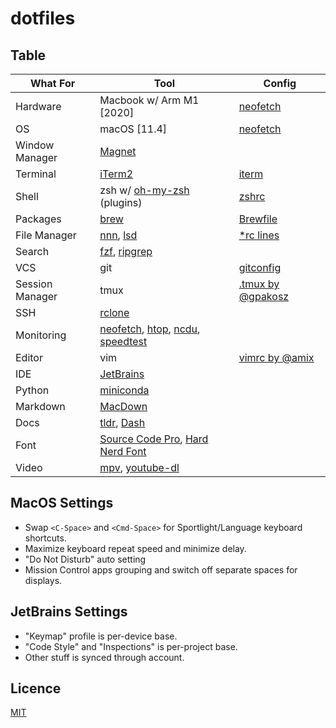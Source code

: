 # dotfiles

## Table


| What For | Tool | Config |
| -------- | ---- | ------ |
| Hardware | Macbook w/ Arm M1 [2020] | [neofetch](neofetch) |
| OS | macOS [11.4] | [neofetch](neofetch) |
| Window Manager | [Magnet](https://magnet.crowdcafe.com) ||
| Terminal | [iTerm2](https://iterm2.com) | [iterm](iterm) |
| Shell | zsh w/ [oh-my-zsh](https://ohmyz.sh) (plugins) | [zshrc](zshrc) |
| Packages | [brew](https://brew.sh) | [Brewfile](Brewfile) |
| File Manager | [nnn](https://github.com/jarun/nnn), [lsd](https://github.com/Peltoche/lsd) | [*rc lines](zshrc) |
| Search | [fzf](https://github.com/junegunn/fzf), [ripgrep](https://github.com/BurntSushi/ripgrep) ||
| VCS | git | [gitconfig](gitconfig) |
| Session Manager | tmux | [.tmux by @gpakosz](https://github.com/gpakosz/.tmux) |
| SSH | [rclone](https://rclone.org) ||
| Monitoring | [neofetch](https://github.com/dylanaraps/neofetch), [htop](https://github.com/htop-dev/htop), [ncdu](https://dev.yorhel.nl/ncdu), [speedtest](https://github.com/sivel/speedtest-cli) ||
| Editor | vim | [vimrc by @amix](https://github.com/amix/vimrc) |
| IDE | [JetBrains](https://www.jetbrains.com) ||
| Python | [miniconda](https://docs.conda.io/en/latest/miniconda.html) ||
| Markdown | [MacDown](https://github.com/MacDownApp/macdown) ||
| Docs | [tldr](https://github.com/tldr-pages/tldr), [Dash](https://kapeli.com/dash) ||
| Font | [Source Code Pro](https://github.com/sb2nov/mac-setup/issues/218), [Hard Nerd Font](https://github.com/ryanoasis/nerd-fonts) ||
| Video | [mpv](https://github.com/mpv-player/mpv), [youtube-dl](https://github.com/ytdl-org/youtube-dl) ||

## MacOS Settings

* Swap `<C-Space>` and `<Cmd-Space>` for Sportlight/Language keyboard shortcuts.
* Maximize keyboard repeat speed and minimize delay.
* "Do Not Disturb" auto setting
* Mission Control apps grouping and switch off separate spaces for displays.

## JetBrains Settings

* "Keymap" profile is per-device base.
* "Code Style" and "Inspections" is per-project base.
* Other stuff is synced through account.

## Licence

[MIT](LICENSE)
